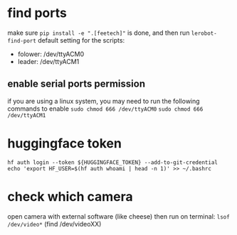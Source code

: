 # find ports
make sure `pip install -e ".[feetech]"` is done, and then run `lerobot-find-port`
default setting for the scripts:
- folower: /dev/ttyACM0
- leader: /dev/ttyACM1

## enable serial ports permission
if you are using a linux system, you may need to run the following commands to enable
`sudo chmod 666 /dev/ttyACM0`
`sudo chmod 666 /dev/ttyACM1`

# huggingface token
`hf auth login --token ${HUGGINGFACE_TOKEN} --add-to-git-credential`
`echo 'export HF_USER=$(hf auth whoami | head -n 1)' >> ~/.bashrc`

# check which camera
open camera with external software (like cheese) then run on terminal:
`lsof /dev/video*`
(find /dev/videoXX)